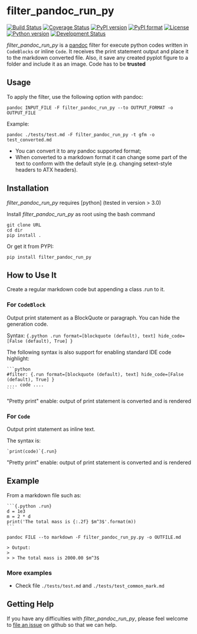 # filter_pandoc_run_py 

[![Build Status](https://img.shields.io/travis/caiofcm/filter_pandoc_run_py/master.svg)](https://travis-ci.org/caiofcm/filter_pandoc_run_py/branches)
[![Coverage Status](https://coveralls.io/repos/github/caiofcm/filter_pandoc_run_py/badge.svg?branch=master)](https://coveralls.io/github/caiofcm/filter_pandoc_run_py?branch=master)
[![PyPI version](https://img.shields.io/pypi/v/filter_pandoc_run_py.svg)](https://pypi.org/project/filter_pandoc_run_py/)
[![PyPI format](https://img.shields.io/pypi/format/filter_pandoc_run_py.svg)](https://pypi.org/project/filter_pandoc_run_py/)
[![License](https://img.shields.io/pypi/l/filter_pandoc_run_py.svg)](https://raw.githubusercontent.com/caiofcm/filter_pandoc_run_py/master/LICENSE)
[![Python version](https://img.shields.io/pypi/pyversions/filter_pandoc_run_py.svg)](https://pypi.org/project/filter_pandoc_run_py/)
[![Development Status](https://img.shields.io/pypi/status/filter_pandoc_run_py.svg)](https://pypi.org/project/filter_pandoc_run_py/)

*filter_pandoc_run_py* is a [pandoc] filter for execute python codes written in `CodeBlocks` or inline `Code`. It receives the print statement output and place it to the markdown converted file. Also, it save any created pyplot figure to a folder and include it as an image. Code has to be **trusted**

[pandoc]: http://pandoc.org/

<!-- https://github.com/chdemko/pandoc-latex-fontsize as reference -->

## Usage

To apply the filter, use the following option with pandoc:

	pandoc INPUT_FILE -F filter_pandoc_run_py --to OUTPUT_FORMAT -o OUTPUT_FILE

Example:

	pandoc ./tests/test.md -F filter_pandoc_run_py -t gfm -o test_converted.md

- You can convert it to any pandoc supported format;
- When converted to a markdown format it can change some part of the text to conform with the default style (e.g. changing setext-style headers to ATX headers).

## Installation

*filter_pandoc_run_py* requires [python] (tested in version > 3.0)

Install *filter_pandoc_run_py* as root using the bash command

	git clone URL
	cd dir
	pip install .

Or get it from PYPI:

	pip install filter_pandoc_run_py


## How to Use It

Create a regular markdown code but appending a class .run to it.

### For `CodeBlock`

Output print statement as a BlockQuote or paragraph. You can hide the generation code.

Syntax: `{.python .run format=[blockquote (default), text] hide_code=[False (default), True] }`

The following syntax is also support for enabling standard IDE code highlight:

	```python
	#filter: {.run format=[blockquote (default), text] hide_code=[False (default), True] }
	.... code ....
	```

"Pretty print" enable: output of print statement is converted and is rendered

### For `Code`

Output print statement as inline text.

The syntax is:

	`print(code)`{.run}

"Pretty print" enable: output of print statement is converted and is rendered

## Example

From a markdown file such as:

	```{.python .run}
	d = 1e3
	m = 2 * d
	print('The total mass is {:.2f} $m^3$'.format(m))
	```

`pandoc FILE --to markdown -F filter_pandoc_run_py.py -o OUTFILE.md`

```{.markdown}
> Output:
>
> > The total mass is 2000.00 $m^3$
```

### More examples

- Check file `./tests/test.md` and `./tests/test_common_mark.md`

## Getting Help

If you have any difficulties with *filter_pandoc_run_py*, please feel welcome to [file an issue] on github so that we can help.

[file an issue]: https://github.com/caiofcm/filter_pandoc_run_py/issues




